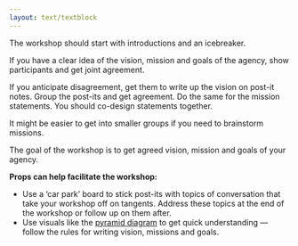 ```yaml
---
layout: text/textblock
---
```

The workshop should start with introductions and an icebreaker.  

If you have a clear idea of the vision, mission and goals of the agency, show participants and get joint agreement. 

If you anticipate disagreement, get them to write up the vision on post-it notes. Group the post-its and get agreement. Do the same for the mission statements. You should co-design statements together. 

It might be easier to get into smaller groups if you need to brainstorm missions. 

The goal of the workshop is to get agreed vision, mission and goals of your agency. 

**Props can help facilitate the workshop:**  

- Use a ‘car park’ board to stick post-its with topics of conversation that take your workshop off on tangents. Address these topics at the end of the workshop or follow up on them after.
- Use visuals like the [pyramid diagram](/content-strategy/identify-business-needs/what-business-needs/) to get quick understanding — follow the rules for writing vision, missions and goals.

